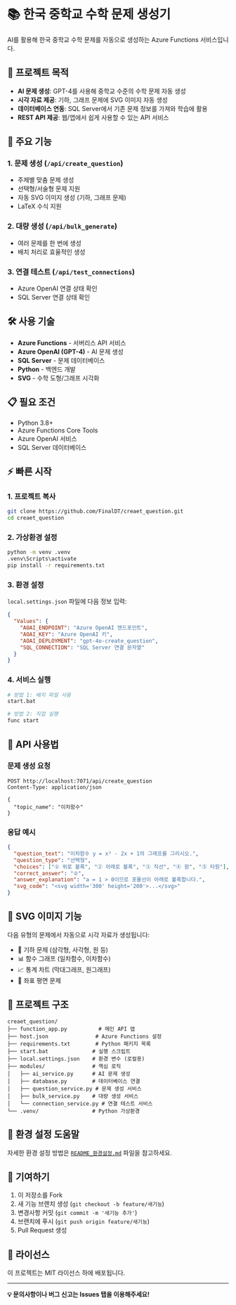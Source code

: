# 📚 한국 중학교 수학 문제 생성기

AI를 활용해 한국 중학교 수학 문제를 자동으로 생성하는 Azure Functions 서비스입니다.

## 🎯 프로젝트 목적

- **AI 문제 생성**: GPT-4를 사용해 중학교 수준의 수학 문제 자동 생성
- **시각 자료 제공**: 기하, 그래프 문제에 SVG 이미지 자동 생성
- **데이터베이스 연동**: SQL Server에서 기존 문제 정보를 가져와 학습에 활용
- **REST API 제공**: 웹/앱에서 쉽게 사용할 수 있는 API 서비스

## 🚀 주요 기능

### 1. 문제 생성 (`/api/create_question`)
- 주제별 맞춤 문제 생성
- 선택형/서술형 문제 지원
- 자동 SVG 이미지 생성 (기하, 그래프 문제)
- LaTeX 수식 지원

### 2. 대량 생성 (`/api/bulk_generate`)
- 여러 문제를 한 번에 생성
- 배치 처리로 효율적인 생성

### 3. 연결 테스트 (`/api/test_connections`)
- Azure OpenAI 연결 상태 확인
- SQL Server 연결 상태 확인

## 🛠️ 사용 기술

- **Azure Functions** - 서버리스 API 서비스
- **Azure OpenAI (GPT-4)** - AI 문제 생성
- **SQL Server** - 문제 데이터베이스
- **Python** - 백엔드 개발
- **SVG** - 수학 도형/그래프 시각화

## 📋 필요 조건

- Python 3.8+
- Azure Functions Core Tools
- Azure OpenAI 서비스
- SQL Server 데이터베이스

## ⚡ 빠른 시작

### 1. 프로젝트 복사
```bash
git clone https://github.com/FinalDT/creaet_question.git
cd creaet_question
```

### 2. 가상환경 설정
```bash
python -m venv .venv
.venv\Scripts\activate
pip install -r requirements.txt
```

### 3. 환경 설정
`local.settings.json` 파일에 다음 정보 입력:
```json
{
  "Values": {
    "AOAI_ENDPOINT": "Azure OpenAI 엔드포인트",
    "AOAI_KEY": "Azure OpenAI 키",
    "AOAI_DEPLOYMENT": "gpt-4o-create_question",
    "SQL_CONNECTION": "SQL Server 연결 문자열"
  }
}
```

### 4. 서비스 실행
```bash
# 방법 1: 배치 파일 사용
start.bat

# 방법 2: 직접 실행
func start
```

## 📖 API 사용법

### 문제 생성 요청
```http
POST http://localhost:7071/api/create_question
Content-Type: application/json

{
  "topic_name": "이차함수"
}
```

### 응답 예시
```json
{
  "question_text": "이차함수 y = x² - 2x + 1의 그래프를 그리시오.",
  "question_type": "선택형",
  "choices": ["① 위로 볼록", "② 아래로 볼록", "③ 직선", "④ 원", "⑤ 타원"],
  "correct_answer": "②",
  "answer_explanation": "a = 1 > 0이므로 포물선이 아래로 볼록합니다.",
  "svg_code": "<svg width='300' height='200'>...</svg>"
}
```

## 🎨 SVG 이미지 기능

다음 유형의 문제에서 자동으로 시각 자료가 생성됩니다:
- 📐 기하 문제 (삼각형, 사각형, 원 등)
- 📊 함수 그래프 (일차함수, 이차함수)
- 📈 통계 차트 (막대그래프, 원그래프)
- 📏 좌표 평면 문제

## 📁 프로젝트 구조

```
creaet_question/
├── function_app.py          # 메인 API 앱
├── host.json               # Azure Functions 설정
├── requirements.txt        # Python 패키지 목록
├── start.bat              # 실행 스크립트
├── local.settings.json    # 환경 변수 (로컬용)
├── modules/               # 핵심 로직
│   ├── ai_service.py      # AI 문제 생성
│   ├── database.py        # 데이터베이스 연결
│   ├── question_service.py # 문제 생성 서비스
│   ├── bulk_service.py    # 대량 생성 서비스
│   └── connection_service.py # 연결 테스트 서비스
└── .venv/                 # Python 가상환경
```

## 🔧 환경 설정 도움말

자세한 환경 설정 방법은 [`README_환경설정.md`](./README_환경설정.md) 파일을 참고하세요.

## 🤝 기여하기

1. 이 저장소를 Fork
2. 새 기능 브랜치 생성 (`git checkout -b feature/새기능`)
3. 변경사항 커밋 (`git commit -m '새기능 추가'`)
4. 브랜치에 푸시 (`git push origin feature/새기능`)
5. Pull Request 생성

## 📄 라이선스

이 프로젝트는 MIT 라이선스 하에 배포됩니다.

---

**💡 문의사항이나 버그 신고는 Issues 탭을 이용해주세요!**
